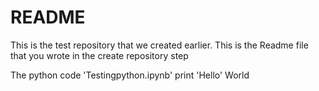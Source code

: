 # README 

This is the test repository that we created earlier. This is the Readme file that you wrote in the create repository step

The python code 'Testingpython.ipynb' print 'Hello' World
